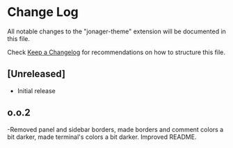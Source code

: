 # Change Log

All notable changes to the "jonager-theme" extension will be documented in this file.

Check [Keep a Changelog](http://keepachangelog.com/) for recommendations on how to structure this file.

## [Unreleased]

- Initial release

## o.o.2

-Removed panel and sidebar borders, made borders and comment colors a bit darker, made terminal's colors a bit darker. Improved README.
